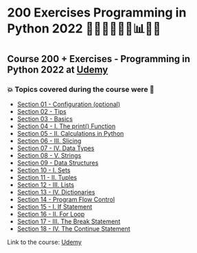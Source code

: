 # 200 Exercises Programming in Python 2022 👩🏻‍💻🤯🐍🤖📊🎲💽
## Course 200 + Exercises - Programming in Python 2022 at [Udemy](https://www.udemy.com/course/200-exercises-programming-in-python-from-a-to-z/)
### 💥 Topics covered during the course were 🚀
- [Section 01 - Configuration (optional)](https://github.com/romulovieira777/200_Exercises_Programming_in_Python_2022/tree/main/Section_01_Configuration_optional)
- [Section 02 - Tips](https://github.com/romulovieira777/200_Exercises_Programming_in_Python_2022/tree/main/Section_02_Tips)
- [Section 03 - Basics](https://github.com/romulovieira777/200_Exercises_Programming_in_Python_2022/tree/main/Section_03_Basics)
- [Section 04 - I. The print() Function](https://github.com/romulovieira777/200_Exercises_Programming_in_Python_2022/tree/main/Section_04_I_The_Print_Function)
- [Section 05 - II. Calculations in Python](https://github.com/romulovieira777/200_Exercises_Programming_in_Python_2022/tree/main/Section_05_II_Calculations_in_Python)
- [Section 06 - III. Slicing](https://github.com/romulovieira777/200_Exercises_Programming_in_Python_2022/tree/main/Section_06_III_Slicing)
- [Section 07 - IV. Data Types](https://github.com/romulovieira777/200_Exercises_Programming_in_Python_2022/tree/main/Section_07_IV_Data_Types)
- [Section 08 - V. Strings](https://github.com/romulovieira777/200_Exercises_Programming_in_Python_2022/tree/main/Section_08_V_Strings)
- [Section 09 - Data Structures](https://github.com/romulovieira777/200_Exercises_Programming_in_Python_2022/tree/main/Section_09_Data_Structures)
- [Section 10 - I. Sets](https://github.com/romulovieira777/200_Exercises_Programming_in_Python_2022/tree/main/Section_10_I_Sets)
- [Section 11 - II. Tuples](https://github.com/romulovieira777/200_Exercises_Programming_in_Python_2022/tree/main/Section_11_II_Tuples)
- [Section 12 - III. Lists](https://github.com/romulovieira777/200_Exercises_Programming_in_Python_2022/tree/main/Section_12_III_Lists)
- [Section 13 - IV. Dictionaries](https://github.com/romulovieira777/200_Exercises_Programming_in_Python_2022/tree/main/Section_13_IV_Dictionaries)
- [Section 14 - Program Flow Control](https://github.com/romulovieira777/200_Exercises_Programming_in_Python_2022/tree/main/Section_14_Program_Flow_Control)
- [Section 15 - I. If Statement](https://github.com/romulovieira777/200_Exercises_Programming_in_Python_2022/tree/main/Section_15_If_Statement)
- [Section 16 - II. For Loop](https://github.com/romulovieira777/200_Exercises_Programming_in_Python_2022/tree/main/Section_16_II_For_Loop)
- [Section 17 - III. The Break Statement](https://github.com/romulovieira777/200_Exercises_Programming_in_Python_2022/tree/main/Section_17_III_The_Break_Statement)
- [Section 18 - IV. The Continue Statement]()

Link to the course: [Udemy](https://www.udemy.com/course/200-exercises-programming-in-python-from-a-to-z/)